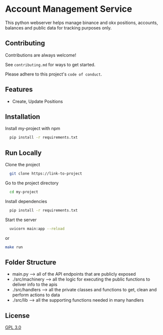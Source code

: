 # Account Management Service

This python webserver helps manage binance and okx positions, accounts, balances and public data for tracking purposes only.

## Contributing

Contributions are always welcome!

See `contributing.md` for ways to get started.

Please adhere to this project's `code of conduct`.

## Features

- Create, Update Positions

## Installation

Install my-project with npm

```bash
  pip install -r requirements.txt
```

## Run Locally

Clone the project

```bash
  git clone https://link-to-project
```

Go to the project directory

```bash
  cd my-project
```

Install dependencies

```bash
  pip install -r requirements.txt
```

Start the server

```bash
  uvicorn main:app --reload
```

or

```bash
make run
```

## Folder Structure

- main.py --> all of the API endpoints that are publicly exposed
- ./src/machinery --> all the logic for executing the public functions to deliver info to the apis
- ./src/handlers --> all the private classes and functions to get, clean and perform actions to data
- ./src/lib --> all the supporting functions needed in many handlers

## License

[GPL 3.0](https://choosealicense.com/licenses/gpl-3.0/)
